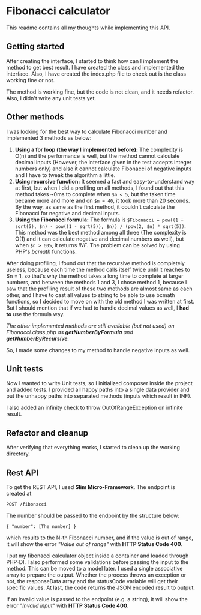 # Fibonacci calculator
This readme contains all my thoughts while implementing this API.

## Getting started
After creating the interface, I started to think how can I implement the method to get best result.
I have created the class and implemented the interface. Also, I have created the index.php file to check out is the class working fine or not.

The method is working fine, but the code is not clean, and it needs refactor. Also, I didn't write any unit tests yet.

## Other methods
I was looking for the best way to calculate Fibonacci number and implemented 3 methods as below:
1. **Using a for loop (the way I implemented before):** The complexity is O(n) and the performance is well, but the
   method cannot calculate decimal inputs (However, the interface given in the test accepts integer numbers
   only) and also it cannot calculate Fibonacci of negative inputs and I have to tweak the algorithm a little.
1. **Using recursive function:** It seemed a fast and easy-to-understand way at first, but when I did
   a profiling on all methods, I found out that this method takes ~0ms to complete when `$n < 5`, but the taken
   time became more and more and on `$n = 40`, it took more than 20 seconds. By the way, as same as the first
   method, it couldn't calculate the Fibonacci for negative and decimal inputs.
1. **Using the Fibonacci formula:** The formula is `$Fibonacci = pow((1 + sqrt(5), $n) - pow((1 - sqrt(5)), $n)) / (pow(2, $n) * sqrt(5))`.
   This method was the best method among all three (The complexity is O(1) and it can calculate negative and decimal numbers as well),
   but when `$n > 605`, it returns *INF*. The problem can be solved by using PHP's *bcmath* functions.

After doing profiling, I found out that the recursive method is completely useless, because each time the method calls itself twice
until it reaches to $n = 1, so that's why the method takes a long time to complete at larger numbers, and between the methods 1 and 3,
I chose method 1, because I saw that the profiling result of these two methods are almost same as each other, and I have to cast
all values to string to be able to use bcmath functions, so I decided to move on with the old method I was written at first. But I
should mention that if we had to handle decimal values as well, I **had to** use the formula way.

*The other implemented methods are still available (but not used) on Fibonacci.class.php as **getNumberByFormula** and **getNumberByRecursive**.*

So, I made some changes to my method to handle negative inputs as well.

## Unit tests
Now I wanted to write Unit tests, so I initialized composer inside the project and added tests. I provided all happy paths into a single
data provider and put the unhappy paths into separated methods (inputs which result in INF).

I also added an infinity check to throw OutOfRangeException on infinite result.

## Refactor and cleanup

After verifying that everything works, I started to clean up the working directory.

## Rest API
To get the REST API, I used **Slim Micro-Framework**. The endpoint is created at

`POST /fibonacci`

The number should be passed to the endpoint by the structure below:

`
{
   "number": [The number]
}
`

which results to the N-th Fibonacci number, and if the value is out of range, it will show the error _"Value out of range"_ with **HTTP Status Code 400**.

I put my fibonacci calculator object inside a container and loaded through PHP-DI. I also performed some validations before passing the input to the method.
This can be moved to a model later. I used a single associative array to prepare the output. Whether the process throws an exception or not,
the responseData array and the statusCode variable will get their specific values. At last, the code returns the JSON encoded result to output.

If an invalid value is passed to the endpoint (e.g. a string), it will show the error _"Invalid input"_ with **HTTP Status Code 400**.
